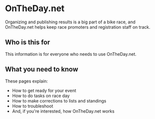# OnTheDay.net

Organizing and publishing results is a big part of a bike race, and OnTheDay.net helps keep race promoters and registration staff on track.

## Who is this for
This information is for everyone who needs to use OnTheDay.net. 

## What you need to know
These pages explain:
- How to get ready for your event
- How to do tasks on race day
- How to make corrections to lists and standings
- How to troubleshoot
- And, if you're interested, how OnTheDay.net works


